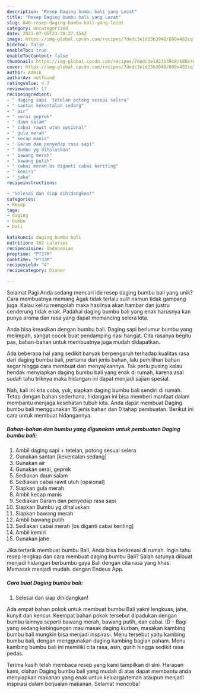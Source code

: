 ```yaml
---
description: "Resep Daging bumbu bali yang Lezat"
title: "Resep Daging bumbu bali yang Lezat"
slug: 840-resep-daging-bumbu-bali-yang-lezat
category: Uncategorized
date: 2023-07-06T23:39:27.154Z
image: https://img-global.cpcdn.com/recipes/7dedc3e1d23b3948/680x482cq70/daging-bumbu-bali-foto-resep-utama.jpg
hideToc: false
enableToc: true
enableTocContent: false
thumbnail: https://img-global.cpcdn.com/recipes/7dedc3e1d23b3948/680x482cq70/daging-bumbu-bali-foto-resep-utama.jpg
cover: https://img-global.cpcdn.com/recipes/7dedc3e1d23b3948/680x482cq70/daging-bumbu-bali-foto-resep-utama.jpg
author: Admin
authorAv: notfound
ratingvalue: 4.7
reviewcount: 17
recipeingredient:
- " daging sapi  tetelan potong sesuai selera"
- " santan kekentalan sedang"
- " air"
- " serai geprek"
- " daun salam"
- " cabai rawit utuh opsional"
- " gula merah"
- " kecap manis"
- " Garam dan penyedap rasa sapi"
- " Bumbu yg dihaluskan"
- " bawang merah"
- " bawang putih"
- " cabai merah bs diganti cabai keriting"
- " kemiri"
- " jahe"
recipeinstructions:

- "Selesai dan siap dihidangkan!"
categories:
- Resep
tags:
- daging
- bumbu
- bali

katakunci: daging bumbu bali 
nutrition: 162 calories
recipecuisine: Indonesian
preptime: "PT37M"
cooktime: "PT33M"
recipeyield: "4"
recipecategory: Dinner

---
```



Selamat Pagi Anda sedang mencari ide resep daging bumbu bali yang unik? Cara membuatnya memang Agak tidak terlalu sulit namun tidak gampang juga. Kalau keliru mengolah maka hasilnya akan hambar dan justru cenderung tidak enak. Padahal daging bumbu bali yang enak harusnya kan punya aroma dan rasa yang dapat memancing selera kita.


Anda bisa kreasikan dengan bumbu bali. Daging sapi berlumur bumbu yang melimpah, sangat cocok buat pendamping nasi hangat. Cita rasanya begitu pas, bahan-bahan untuk membuatnya juga mudah didapatkan.

Ada beberapa hal yang sedikit banyak berpengaruh terhadap kualitas rasa dari daging bumbu bali, pertama dari jenis bahan, lalu pemilihan bahan segar hingga cara membuat dan menyajikannya. Tak perlu pusing kalau hendak menyiapkan daging bumbu bali yang enak di rumah, karena asal sudah tahu triknya maka hidangan ini dapat menjadi sajian spesial.


Nah, kali ini kita coba, yuk, siapkan daging bumbu bali sendiri di rumah. Tetap dengan bahan sederhana, hidangan ini bisa memberi manfaat dalam membantu menjaga kesehatan tubuh kita. Anda dapat membuat Daging bumbu bali menggunakan 15 jenis bahan dan 0 tahap pembuatan. Berikut ini cara untuk membuat hidangannya.

<!--inarticleads1-->

##### Bahan-bahan dan bumbu yang digunakan untuk pembuatan Daging bumbu bali:

1. Ambil  daging sapi + tetelan, potong sesuai selera
1. Gunakan  santan [kekentalan sedang]
1. Gunakan  air
1. Gunakan  serai, geprek
1. Sediakan  daun salam
1. Sediakan  cabai rawit utuh [opsional]
1. Siapkan  gula merah
1. Ambil  kecap manis
1. Sediakan  Garam dan penyedap rasa sapi
1. Siapkan  Bumbu yg dihaluskan:
1. Siapkan  bawang merah
1. Ambil  bawang putih
1. Sediakan  cabai merah [bs diganti cabai keriting]
1. Ambil  kemiri
1. Gunakan  jahe


Jika tertarik membuat bumbu Bali, Anda bisa berkreasi di rumah. Ingin tahu resep lengkap dan cara membuat daging bumbu Bali? Salah satunya diibuat menjadi hidangan berbumbu gaya Bali dengan cita rasa yang khas. Memasak menjadi mudah. dengan Endeus App. 

<!--inarticleads2-->

##### Cara buat Daging bumbu bali:


1. Selesai dan siap dihidangkan!

Ada empat bahan pokok untuk membuat bumbu Bali yakni lengkuas, jahe, kunyit dan kencur. Keempat bahan pokok tersebut dipadukan dengan bumbu lainnya seperti bawang merah, bawang putih, dan cabai. ID - Bagi yang sedang kebingungan mau masak daging kurban, masakan kambing bumbu bali mungkin bisa menjadi inspirasi. Menu tersebut yaitu kambing bumbu bali, dengan menggunakan daging kambing bagian paham. Menu kambing bumbu bali ini memiliki cita rasa, asin, gurih hingga sedikit rasa pedas. 

Terima kasih telah membaca resep yang kami tampilkan di sini. Harapan kami, olahan Daging bumbu bali yang mudah di atas dapat membantu anda menyiapkan makanan yang enak untuk keluarga/teman ataupun menjadi inspirasi dalam berjualan makanan. Selamat mencoba!
